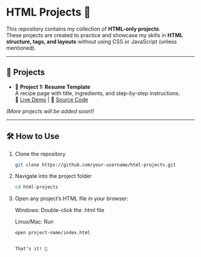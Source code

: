 # HTML Projects 🚀

This repository contains my collection of **HTML-only projects**.  
These projects are created to practice and showcase my skills in **HTML structure, tags, and layouts** without using CSS or JavaScript (unless mentioned).

---

## 📂 Projects

- 📄 **Project 1: Resume Template**  
  A recipe page with title, ingredients, and step-by-step instructions.  
  🔗 [Live Demo](https://resumetemplateproject1.netlify.app/) | 📂 [Source Code](https://github.com/abhijeetkhade1/HTML-Projects/tree/main/ResumeTemplateProject1)


*(More projects will be added soon!)*

---

## 🛠️ How to Use

1. Clone the repository  
   ```bash
   git clone https://github.com/your-username/html-projects.git
   

2. Navigate into the project folder
   ```bash
   cd html-projects
   

3. Open any project’s HTML file in your browser:

   Windows: Double-click the .html file

   Linux/Mac: Run
   ```bash
   open project-name/index.html

   
   That’s it! 🎉

